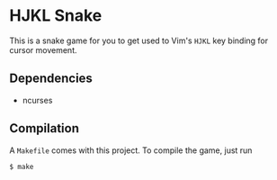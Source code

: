# HJKL Snake

This is a snake game for you to get used to Vim's `HJKL` key binding for cursor movement.

## Dependencies

- ncurses

## Compilation

A `Makefile` comes with this project. To compile the game, just run

```bash
$ make
```
